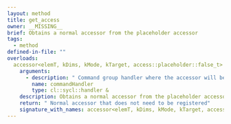 ```yaml
---
layout: method
title: get_access
owner: __MISSING__
brief: Obtains a normal accessor from the placeholder accessor
tags:
  - method
defined-in-file: ""
overloads:
  accessor<elemT, kDims, kMode, kTarget, access::placeholder::false_t> get_access(cl::sycl::handler &) const:
    arguments:
      - description: " Command group handler where the accessor will be used"
        name: commandHandler
        type: cl::sycl::handler &
    description: Obtains a normal accessor from the placeholder accessor
    return: " Normal accessor that does not need to be registered"
    signature_with_names: accessor<elemT, kDims, kMode, kTarget, access::placeholder::false_t> get_access(cl::sycl::handler & commandHandler) const
---
```

